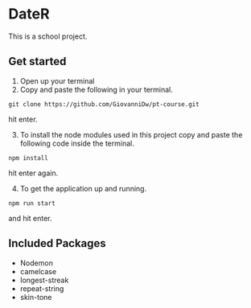 # DateR
This is a school project.

## Get started

1. Open up your terminal
2. Copy and paste the following in your terminal.  
  ```
  git clone https://github.com/GiovanniDw/pt-course.git
  ```
  hit enter.  
  
3. To install the node modules used in this project copy and paste the following code inside the terminal.
```
npm install
```
   hit enter again.
  
  
  4. To get the application up and running.
  ```
  npm run start
  ```
  and hit enter.  
  
## Included Packages
- Nodemon
- camelcase
- longest-streak
- repeat-string
- skin-tone
